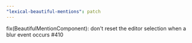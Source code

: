 ```yaml
---
"lexical-beautiful-mentions": patch
---
```


fix(BeautifulMentionComponent): don't reset the editor selection when a blur event occurs #410
